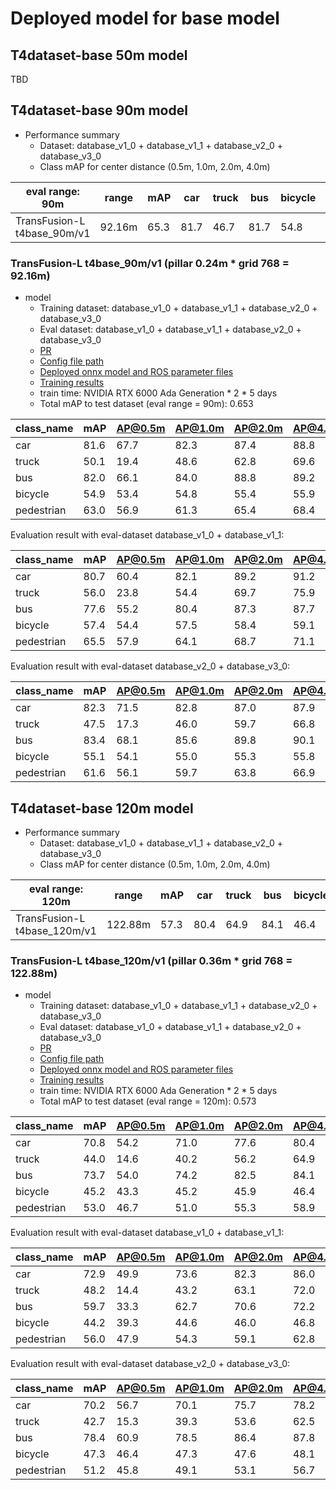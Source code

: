 # Deployed model for base model
## T4dataset-base 50m model

TBD

## T4dataset-base 90m model

- Performance summary
  - Dataset: database_v1_0 + database_v1_1 + database_v2_0 + database_v3_0
  - Class mAP for center distance (0.5m, 1.0m, 2.0m, 4.0m)

| eval range: 90m             | range  | mAP  | car  | truck | bus  | bicycle | pedestrian |
| --------------------------- | ------ | ---- | ---- | ----- | ---- | ------- | ---------- |
| TransFusion-L t4base_90m/v1 | 92.16m | 65.3 | 81.7 | 46.7  | 81.7 | 54.8    | 61.7       |


### TransFusion-L t4base_90m/v1 (pillar 0.24m * grid 768 = 92.16m)

- model
  - Training dataset: database_v1_0 + database_v1_1 + database_v2_0 + database_v3_0
  - Eval dataset: database_v1_0 + database_v1_1 + database_v2_0 + database_v3_0
  - [PR](https://github.com/tier4/autoware-ml/pull/125)
  - [Config file path](https://github.com/tier4/autoware-ml/blob/5f472170f07251184dc009a1ec02be3b4f3bf98c/autoware_ml/configs/detection3d/dataset/t4dataset/base.py)
  - [Deployed onnx model and ROS parameter files](https://evaluation.tier4.jp/evaluation/mlpackages/1800c7f8-a80e-4162-8574-4ee84432e89d/releases/008b128a-873a-4e4a-afa6-d2583f7fc224?project_id=zWhWRzei&tab=reports)
  - [Training results](https://drive.google.com/drive/folders/1uyUE-ReYARmykG1GsFG2vYsysWwJv3sW)
  - train time: NVIDIA RTX 6000 Ada Generation * 2 * 5 days
  - Total mAP to test dataset (eval range = 90m): 0.653

| class_name | mAP  | AP@0.5m | AP@1.0m | AP@2.0m | AP@4.0m |
| ---------- | ---- | ------- | ------- | ------- | ------- |
| car        | 81.6 | 67.7    | 82.3    | 87.4    | 88.8    |
| truck      | 50.1 | 19.4    | 48.6    | 62.8    | 69.6    |
| bus        | 82.0 | 66.1    | 84.0    | 88.8    | 89.2    |
| bicycle    | 54.9 | 53.4    | 54.8    | 55.4    | 55.9    |
| pedestrian | 63.0 | 56.9    | 61.3    | 65.4    | 68.4    |

Evaluation result with eval-dataset database_v1_0 + database_v1_1:

| class_name | mAP  | AP@0.5m | AP@1.0m | AP@2.0m | AP@4.0m |
| ---------- | ---- | ------- | ------- | ------- | ------- |
| car        | 80.7 | 60.4    | 82.1    | 89.2    | 91.2    |
| truck      | 56.0 | 23.8    | 54.4    | 69.7    | 75.9    |
| bus        | 77.6 | 55.2    | 80.4    | 87.3    | 87.7    |
| bicycle    | 57.4 | 54.4    | 57.5    | 58.4    | 59.1    |
| pedestrian | 65.5 | 57.9    | 64.1    | 68.7    | 71.1    |

Evaluation result with eval-dataset database_v2_0 + database_v3_0:

| class_name | mAP  | AP@0.5m | AP@1.0m | AP@2.0m | AP@4.0m |
| ---------- | ---- | ------- | ------- | ------- | ------- |
| car        | 82.3 | 71.5    | 82.8    | 87.0    | 87.9    |
| truck      | 47.5 | 17.3    | 46.0    | 59.7    | 66.8    |
| bus        | 83.4 | 68.1    | 85.6    | 89.8    | 90.1    |
| bicycle    | 55.1 | 54.1    | 55.0    | 55.3    | 55.8    |
| pedestrian | 61.6 | 56.1    | 59.7    | 63.8    | 66.9    |

## T4dataset-base 120m model

- Performance summary
  - Dataset: database_v1_0 + database_v1_1 + database_v2_0 + database_v3_0
  - Class mAP for center distance (0.5m, 1.0m, 2.0m, 4.0m)

| eval range: 120m             | range   | mAP  | car  | truck | bus  | bicycle | pedestrian |
| ---------------------------- | ------- | ---- | ---- | ----- | ---- | ------- | ---------- |
| TransFusion-L t4base_120m/v1 | 122.88m | 57.3 | 80.4 | 64.9  | 84.1 | 46.4    | 58.9       |

### TransFusion-L t4base_120m/v1 (pillar 0.36m * grid 768 = 122.88m)

- model
  - Training dataset: database_v1_0 + database_v1_1 + database_v2_0 + database_v3_0
  - Eval dataset: database_v1_0 + database_v1_1 + database_v2_0 + database_v3_0
  - [PR](https://github.com/tier4/autoware-ml/pull/146)
  - [Config file path](https://github.com/tier4/autoware-ml/blob/304ba041e85adc2a47d16229ac1768aea156a2a9/projects/TransFusion/configs/t4dataset/transfusion_lidar_pillar_second_secfpn_1xb1_120m-768grid-t4base.py)
  - [Deployed onnx model and ROS parameter files](https://evaluation.tier4.jp/evaluation/mlpackages/1800c7f8-a80e-4162-8574-4ee84432e89d/releases/6d18aacb-c1d8-468e-a9fc-5ef616b3b55a?project_id=zWhWRzei)
  - [Training results](https://drive.google.com/drive/folders/1v4QN696n4iMIlk0j5O_Pxho7zgoBsJa5)
  - train time: NVIDIA RTX 6000 Ada Generation * 2 * 5 days
  - Total mAP to test dataset (eval range = 120m): 0.573

| class_name | mAP  | AP@0.5m | AP@1.0m | AP@2.0m | AP@4.0m |
| ---------- | ---- | ------- | ------- | ------- | ------- |
| car        | 70.8 | 54.2    | 71.0    | 77.6    | 80.4    |
| truck      | 44.0 | 14.6    | 40.2    | 56.2    | 64.9    |
| bus        | 73.7 | 54.0    | 74.2    | 82.5    | 84.1    |
| bicycle    | 45.2 | 43.3    | 45.2    | 45.9    | 46.4    |
| pedestrian | 53.0 | 46.7    | 51.0    | 55.3    | 58.9    |

Evaluation result with eval-dataset database_v1_0 + database_v1_1:

| class_name | mAP  | AP@0.5m | AP@1.0m | AP@2.0m | AP@4.0m |
| ---------- | ---- | ------- | ------- | ------- | ------- |
| car        | 72.9 | 49.9    | 73.6    | 82.3    | 86.0    |
| truck      | 48.2 | 14.4    | 43.2    | 63.1    | 72.0    |
| bus        | 59.7 | 33.3    | 62.7    | 70.6    | 72.2    |
| bicycle    | 44.2 | 39.3    | 44.6    | 46.0    | 46.8    |
| pedestrian | 56.0 | 47.9    | 54.3    | 59.1    | 62.8    |

Evaluation result with eval-dataset database_v2_0 + database_v3_0:

| class_name | mAP  | AP@0.5m | AP@1.0m | AP@2.0m | AP@4.0m |
| ---------- | ---- | ------- | ------- | ------- | ------- |
| car        | 70.2 | 56.7    | 70.1    | 75.7    | 78.2    |
| truck      | 42.7 | 15.3    | 39.3    | 53.6    | 62.5    |
| bus        | 78.4 | 60.9    | 78.5    | 86.4    | 87.8    |
| bicycle    | 47.3 | 46.4    | 47.3    | 47.6    | 48.1    |
| pedestrian | 51.2 | 45.8    | 49.1    | 53.1    | 56.7    |

